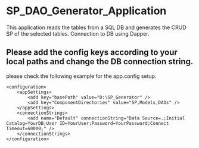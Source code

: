 # SP_DAO_Generator_Application

This application reads the tables from a SQL DB and generates the CRUD SP of the selected tables. Connection to DB using Dapper.
## Please add the config keys according to your local paths and change the DB connection string.
please check the following example for the app.config setup.
```
<configuration>
	<appSettings>
		<add key="basePath" value="D:\SP_Generator" />
		<add key="ComponentDirectories" value="SP,Models,DAOs" />
	</appSettings>
	<connectionStrings>
		<add name="Default" connectionString="Data Source=.;Initial Catalog=YourDB;User ID=YourUser;Password=YourPassword;Connect Timeout=60000;" />
	</connectionStrings>
</configuration>
```
